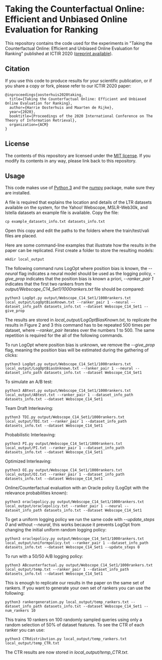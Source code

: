 # Taking the Counterfactual Online: Efficient and Unbiased Online Evaluation for Ranking
This repository contains the code used for the experiments in "Taking the Counterfactual Online: Efficient and Unbiased Online Evaluation for Ranking" published at ICTIR 2020 ([preprint available](https://arxiv.org/abs/2007.12719)).

Citation
--------

If you use this code to produce results for your scientific publication, or if you share a copy or fork, please refer to our ICTIR 2020 paper:

```
@inproceedings{oosterhuis2020taking,
  title={Taking the Counterfactual Online: Efficient and Unbiased Online Evaluation for Ranking},
  author={Harrie Oosterhuis and Maarten de Rijke},
  year={2020},
  booktitle={Proceedings of the 2020 International Conference on The Theory of Information Retrieval},
  organization={ACM}
}
```

License
-------

The contents of this repository are licensed under the [MIT license](LICENSE). If you modify its contents in any way, please link back to this repository.

Usage
-------

This code makes use of [Python 3](https://www.python.org/) and the [numpy](https://numpy.org/) package, make sure they are installed.

A file is required that explains the location and details of the LTR datasets available on the system, for the Yahoo! Webscope, MSLR-Web30k, and Istella datasets an example file is available. Copy the file:
```
cp example_datasets_info.txt datasets_info.txt
```
Open this copy and edit the paths to the folders where the train/test/vali files are placed.

Here are some command-line examples that illustrate how the results in the paper can be replicated.
First create a folder to store the resulting models:
```
mkdir local_output
```
The following command runs LogOpt where position bias is known, the *--neural* flag indicates a neural model should be used as the logging policy, *-give_prop* indicates that the position bias is known a priori, *--ranker_pair 1* indicates that the first two rankers from the *output/Webscope_C14_Set1/1000rankers.txt* file should be compared:
```
python3 LogOpt.py output/Webscope_C14_Set1/1000rankers.txt local_output/LogOptBiasKnown.txt --ranker_pair 1 --neural --dataset_info_path datasets_info.txt --dataset Webscope_C14_Set1 --give_prop
```
The results are stored in *local_output/LogOptBiasKnown.txt*, to replicate the results in Figure 2 and 3 this command has to be repeated 500 times per dataset, where *--ranker_pair* iterates over the numbers 1 to 500.
The same repetition is required for the all of the following commands.

To run LogOpt where position bias is unknown, we remove the *--give_prop* flag, meaning the position bias will be estimated during the gathering of clicks:
```
python3 LogOpt.py output/Webscope_C14_Set1/1000rankers.txt local_output/LogOptBiasUnknown.txt --ranker_pair 1 --neural --dataset_info_path datasets_info.txt --dataset Webscope_C14_Set1
```
To simulate an A/B test:
```
python3 ABtest.py output/Webscope_C14_Set1/1000rankers.txt local_output/ABtest.txt --ranker_pair 1 --dataset_info_path datasets_info.txt --dataset Webscope_C14_Set1
```
Team Draft Interleaving:
```
python3 TDI.py output/Webscope_C14_Set1/1000rankers.txt local_output/TDI.txt --ranker_pair 1 --dataset_info_path datasets_info.txt --dataset Webscope_C14_Set1
```
Probabilistic Interleaving:
```
python3 PI.py output/Webscope_C14_Set1/1000rankers.txt local_output/PI.txt --ranker_pair 1 --dataset_info_path datasets_info.txt --dataset Webscope_C14_Set1
```
Optimized Interleaving:
```
python3 OI.py output/Webscope_C14_Set1/1000rankers.txt local_output/OI.txt --ranker_pair 1 --dataset_info_path datasets_info.txt --dataset Webscope_C14_Set1
```
Online/Counterfactual evaluation with an Oracle policy (LogOpt with the relevance probabilities known):
```
python3 oraclepolicy.py output/Webscope_C14_Set1/1000rankers.txt local_output/oraclepolicy.txt --ranker_pair 1 --neural --dataset_info_path datasets_info.txt --dataset Webscope_C14_Set1
```
To get a uniform logging policy we run the same code with *--update_steps 0* and without *--neural*, this works because it prevents LogOpt from changing the initial uniform random logging policy:
```
python3 oraclepolicy.py output/Webscope_C14_Set1/1000rankers.txt local_output/uniformpolicy.txt --ranker_pair 1 --dataset_info_path datasets_info.txt --dataset Webscope_C14_Set1 --update_steps 0
```
To run with a 50/50 A/B logging policy:
```
python3 ABcounterfactual.py output/Webscope_C14_Set1/1000rankers.txt local_output/temp.txt --ranker_pair 1 --dataset_info_path datasets_info.txt --dataset Webscope_C14_Set1
```
This is enough to replicate our results in the paper on the same set of rankers.
If you want to generate your own set of rankers you can use the following:
```
python3 rankergeneration.py local_output/temp_rankers.txt --dataset_info_path datasets_info.txt --dataset Webscope_C14_Set1 --num_rankers 10
```
This trains 10 rankers on 100 randomly sampled queries using only a random selection of 50% of dataset features.
To see the CTR of each ranker you can use:
```
python3 CTRdistribution.py local_output/temp_rankers.txt local_output/temp_CTR.txt
```
The CTR results are now stored in *local_output/temp_CTR.txt*.
